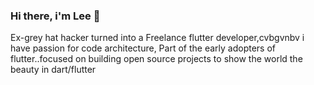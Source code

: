 ### Hi there, i'm Lee 👋
Ex-grey hat hacker turned into a Freelance flutter developer,cvbgvnbv 
i have passion for code architecture,
Part of the early adopters of flutter..focused on building open source projects
to show the world the beauty in dart/flutter


<!--
**Godslovelee/Godslovelee** is a ✨ _special_ ✨ repository because its `README.md` (this file) appears on your GitHub profile.

Here are some ideas to get you started:

- 🔭 I’m currently working on ...
- 🌱 I’m currently learning ...
- 👯 I’m looking to collaborate on ...
- 🤔 I’m looking for help with ...
- 💬 Ask me about ...
- 📫 How to reach me: ...
- 😄 Pronouns: ...
- ⚡ Fun fact: ...
-->

